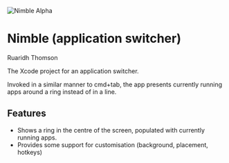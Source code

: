 ![Nimble Alpha](https://raw.github.com/ruaridht/Nimble/master/screenshot.png)

# Nimble (application switcher) #
Ruaridh Thomson

The Xcode project for an application switcher.

Invoked in a similar manner to cmd+tab, the app presents currently running apps around a ring instead of in a line.

## Features ##
* Shows a ring in the centre of the screen, populated with currently running apps.
* Provides some support for customisation (background, placement, hotkeys)
